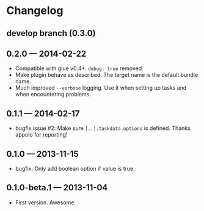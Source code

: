 # Changelog

## develop branch (0.3.0)

## 0.2.0 — 2014-02-22
- Compatible with glue v0.4+. `debug: true` removed.
- Make plugin behave as described. The target name is the default bundle name.
- Much improved `--verbose` logging. Use it when setting up tasks and when encountering problems.


## 0.1.1 — 2014-02-17
- bugfix issue #2: Make sure `[..].taskdata.options` is defined. Thanks appolo for reporting!


## 0.1.0 — 2013-11-15
- bugfix: Only add boolean option if value is true.


## 0.1.0-beta.1 — 2013-11-04
- First version. Awesome.